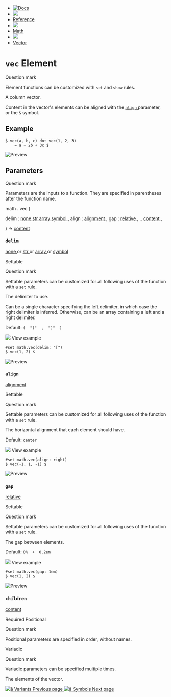   * [ ![Docs](/assets/icons/16-docs-dark.svg) ](/docs)
  * ![](/assets/icons/16-arrow-right.svg)
  * [ Reference ](/docs/reference/)
  * ![](/assets/icons/16-arrow-right.svg)
  * [ Math ](/docs/reference/math/)
  * ![](/assets/icons/16-arrow-right.svg)
  * [ Vector ](/docs/reference/math/vec/)

#  ` vec ` Element

Question mark

Element functions can be customized with ` set ` and  ` show ` rules.

A column vector.

Content in the vector's elements can be aligned with the [ ` align `
](/docs/reference/math/vec/#parameters-align) parameter, or the ` & ` symbol.

##  Example

    
    
    $ vec(a, b, c) dot vec(1, 2, 3)
        = a + 2b + 3c $
    

![Preview](/assets/docs/LnRm06lLMggD8fCQZdA66QAAAAAAAAAA.png)

##  Parameters

Question mark

Parameters are the inputs to a function. They are specified in parentheses
after the function name.

math  .  vec  (

delim  :  [ none ](/docs/reference/foundations/none/) [ str
](/docs/reference/foundations/str/) [ array
](/docs/reference/foundations/array/) [ symbol
](/docs/reference/symbols/symbol/) ,  align  :  [ alignment
](/docs/reference/layout/alignment/) ,  gap  :  [ relative
](/docs/reference/layout/relative/) ,  ..  [ content
](/docs/reference/foundations/content/) ,

)  -> [ content ](/docs/reference/foundations/content/)

###  ` delim `

[ none ](/docs/reference/foundations/none/) or  [ str
](/docs/reference/foundations/str/) or  [ array
](/docs/reference/foundations/array/) or  [ symbol
](/docs/reference/symbols/symbol/)

Settable

Question mark

Settable parameters can be customized for all following uses of the function
with a ` set ` rule.

The delimiter to use.

Can be a single character specifying the left delimiter, in which case the
right delimiter is inferred. Otherwise, can be an array containing a left and
a right delimiter.

Default: ` (  "("  ,  ")"  )  `

![](/assets/icons/16-arrow-right.svg) View example

    
    
    #set math.vec(delim: "[")
    $ vec(1, 2) $
    

![Preview](/assets/docs/5LFZJ9d25bljXFp6kARHcgAAAAAAAAAA.png)

###  ` align `

[ alignment ](/docs/reference/layout/alignment/)

Settable

Question mark

Settable parameters can be customized for all following uses of the function
with a ` set ` rule.

The horizontal alignment that each element should have.

Default: ` center `

![](/assets/icons/16-arrow-right.svg) View example

    
    
    #set math.vec(align: right)
    $ vec(-1, 1, -1) $
    

![Preview](/assets/docs/ZtHlp9Y4zEtz53Ydf5unLAAAAAAAAAAA.png)

###  ` gap `

[ relative ](/docs/reference/layout/relative/)

Settable

Question mark

Settable parameters can be customized for all following uses of the function
with a ` set ` rule.

The gap between elements.

Default: ` 0%  +  0.2em  `

![](/assets/icons/16-arrow-right.svg) View example

    
    
    #set math.vec(gap: 1em)
    $ vec(1, 2) $
    

![Preview](/assets/docs/uiK2bQUKjIzcO3IGp7RZPwAAAAAAAAAA.png)

###  ` children `

[ content ](/docs/reference/foundations/content/)

Required  Positional

Question mark

Positional parameters are specified in order, without names.

Variadic

Question mark

Variadic parameters can be specified multiple times.

The elements of the vector.

[ ![â](/assets/icons/16-arrow-right.svg) Variants  Previous page
](/docs/reference/math/variants/) [ ![â](/assets/icons/16-arrow-right.svg)
Symbols  Next page  ](/docs/reference/symbols/)

